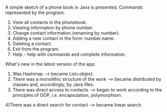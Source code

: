 A simple sketch of a phone book in Java is presented. Commands represented by the program:
1) View all contacts in the phonebook. 
2) Viewing information by phone number. 
3) Change contact information.(renaming by number). 
4) Adding a new contact in the form: number:name. 
5) Deleting a contact. 
6) Exit from the program. 
7) Help - help with commands and complete information. 

What's new in the latest version of the app:
1) Was Hashmap --> became List+object. 
2) There was a monolithic structure of the work --> became distributed by classes and, accordingly, by Java files. 
3) There was direct access to contacts --> began to work according to the principles of OOP, i.e. encapsulation, polymorphism.
 
4)There was a direct search for contact --> became linear search. 
